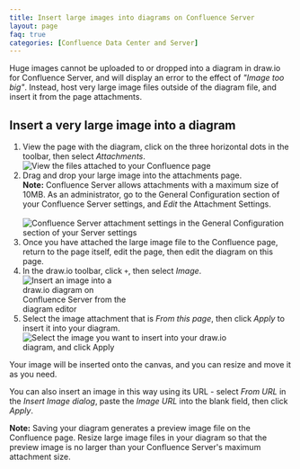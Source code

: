 ```yaml
---
title: Insert large images into diagrams on Confluence Server
layout: page
faq: true
categories: [Confluence Data Center and Server]
---
```


Huge images cannot be uploaded to or dropped into a diagram in draw.io for Confluence Server, and will display an error to the effect of _"Image too big"_. Instead, host very large image files outside of the diagram file,  and insert it from the page attachments.

## Insert a very large image into a diagram

1. View the page with the diagram, click on the three horizontal dots in the toolbar, then select _Attachments_.
<br /><img src="/assets/img/blog/view-attachments-confluence-server.png" style="width=100%;max-width:400px;height:auto;" alt="View the files attached to your Confluence page">
2. Drag and drop your large image into the attachments page.
<br />**Note:** Confluence Server allows attachments with a maximum size of 10MB. As an administrator, go to the General Configuration section of your Confluence Server settings, and _Edit_ the Attachment Settings.  
<br /><img src="/assets/img/blog/attachment-settings-confluence-server.png" style="max-width:100%;height:auto;" alt="Confluence Server attachment settings in the General Configuration section of your Server settings">
3. Once you have attached the large image file to the Confluence page, return to the page itself, edit the page, then edit the diagram on this page.
4. In the draw.io toolbar, click ``+``, then select _Image_.
<br /><img src="/assets/img/blog/insert-image-confluence-server.png" style="width=100%;max-width:200px;height:auto;" alt="Insert an image into a draw.io diagram on Confluence Server from the diagram editor">
5. Select the image attachment that is _From this page_, then click _Apply_ to insert it into your diagram.
<br /><img src="/assets/img/blog/insert-image-from-this-page-confluence-server.png" style="width=100%;max-width:400px;height:auto;" alt="Select the image you want to insert into your draw.io diagram, and click Apply">

Your image will be inserted onto the canvas, and you can resize and move it as you need.

You can also insert an image in this way using its URL - select _From URL_ in the _Insert Image dialog_, paste the _Image URL_ into the blank field, then click _Apply_.

**Note:** Saving your diagram generates a preview image file on the Confluence page. Resize large image files in your diagram so that the preview image is no larger than your Confluence Server's maximum attachment size.

